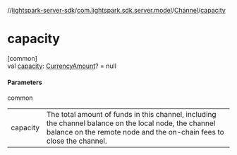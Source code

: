 //[lightspark-server-sdk](../../../index.md)/[com.lightspark.sdk.server.model](../index.md)/[Channel](index.md)/[capacity](capacity.md)

# capacity

[common]\
val [capacity](capacity.md): [CurrencyAmount](../-currency-amount/index.md)? = null

#### Parameters

common

| | |
|---|---|
| capacity | The total amount of funds in this channel, including the channel balance on the local node, the channel balance on the remote node and the on-chain fees to close the channel. |
